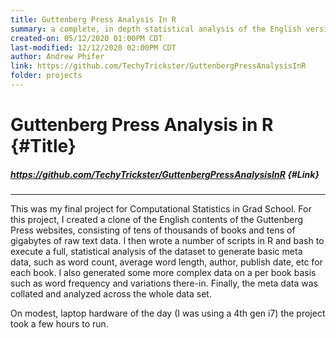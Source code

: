 ```yaml
---
title: Guttenberg Press Analysis In R
summary: a complete, in depth statistical analysis of the English version of the Guttenberg Press
created-on: 05/12/2020 01:00PM CDT
last-modified: 12/12/2020 02:00PM CDT
author: Andrew Phifer
link: https://github.com/TechyTrickster/GuttenbergPressAnalysisInR
folder: projects
---
```


# Guttenberg Press Analysis in R {#Title}
##### https://github.com/TechyTrickster/GuttenbergPressAnalysisInR {#Link}
---

This was my final project for Computational Statistics in Grad School.  For this project, I created a clone of the English contents of the Guttenberg Press websites, consisting of tens of thousands of books and tens of gigabytes of raw text data.  I then wrote a number of scripts in R and bash to execute a full, statistical analysis of the dataset to generate basic meta data, such as word count, average word length, author, publish date, etc for each book.  I also generated some more complex data on a per book basis such as word frequency and variations there-in.  Finally, the meta data was collated and analyzed across the whole data set.

On modest, laptop hardware of the day (I was using a 4th gen i7) the project took a few hours to run.
